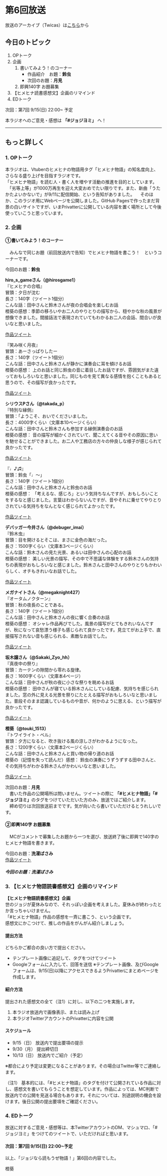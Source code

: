 # 第6回放送

放送のアーカイブ（Twicas）は[こちら](https://twitcasting.tv/hmhnstory_radio/movie/566074381)から

## 今日のトピック
1. OPトーク
1. 企画
    1. 書いてみよう！のコーナー
        - 作品紹介　お題：<b>鈴虫</b>
        - 次回のお題：<b>月見</b>
    1. 即興140字 お題募集
1. 【ヒメヒナ読書感想文】企画のリマインド
1. EDトーク

次回：第7回 9/15(日) 22:00~ 予定

本ラジオへのご意見・感想は **「#ジョジヨミ」** へ！

---

## もっと詳しく
### 1. OPトーク

本ラジオは、Vtuberのヒメヒナの物語用タグ「ヒメヒナ物語」の知名度向上、さらなる盛り上げを目指すラジオです。  
「ヒメヒナ物語」を読む人・書く人を増やす活動の推進を目的としています。
　「劣等上等」が1000万再生を迎え大変おめでたい限りです。また、新曲「うたかたよいかないで」が9/11に配信開始、という告知がありました。
　そのほか、このラジオ用にWebページを公開しました。GitHub Pagesで作ったまだ背景の白いサイトですが、いまPrivatterに公開している内容を置く場所として今後使っていこうと思っています。

### 2. 企画
#### ①書いてみよう！のコーナー
　みんなで同じお題（前回放送内で告知）でヒメヒナ物語を書こう！　というコーナーです。

今回のお題：<b>鈴虫</b>

**hiro_s_gameさん（@hirosgame1）**  
『ヒメヒナの合唱』  
冒頭：夕日が沈む  
長さ：140字（ツイート1個分）  
こんな話：田中さんと鈴木さんが夜の合唱会を楽しむお話  
橙葵の感想：季節の移ろいやお二人のやりとりの描写から、穏やかな秋の風景が想像できました。間接話法で表現されていてもわかるお二人の会話、間合いが良いなと思いました。

[作品ツイート](https://twitter.com/hirosgame1/status/1168173698928394242)

『笑み咲く月夜』  
冒頭：あーさっぱりしたー  
長さ：140字（ツイート1個分）  
こんな話：田中さんと鈴木さんが静かに演奏会に耳を傾けるお話  
橙葵の感想：
上のお話と同じ鈴虫の音に着目したお話ですが、雰囲気がまた違っておもしろいなと思いました。同じものを見て異なる感情を抱くこともあると思うので、その描写が良かったです。

[作品ツイート](https://twitter.com/hirosgame1/status/1169558160694079488)

**シリウスPさん（@takada_p）**  
『特別な縁側』  
冒頭：「ようこそ、おいでくださいました。  
長さ：4000字くらい（文庫本10ページくらい）  
こんな話：田中さんと鈴木さんも参加する縁側演奏会のお話  
橙葵の感想：
音の描写が細かくされていて、聞こえてくる音やその原因に思いを馳せることができました。お二人や工務店の方々の仲良しな様子が感じられて良かったです。

[作品ツイート](https://twitter.com/takada_p/status/1168807714291515392)

『♩♪♫』  
冒頭：鈴虫「♩〜」  
長さ：140字（ツイート1個分）  
こんな話：田中さんと鈴木さんと鈴虫のお話  
橙葵の感想：
「考えるな、感じろ」という気持ちなんですが、おもしろいことをするなと感じました。言葉はわからないんですが、音やそれに乗せてやりとりされている気持ちをなんとなく感じられてよかったです。

[作品ツイート](https://twitter.com/takada_p/status/1169767180776247296)

**デバッガー今井さん（@debuger_imai）**  
『鈴木虫』  
冒頭：目を開けるとそこは、まさに金色の海だった。  
長さ：1500字くらい（文庫本3ページくらい）  
こんな話：鈴木さんの見た光景、あるいは田中さんの心配のお話  
橙葵の感想：
美しい光景の描写、その中で不思議な体験をする鈴木さんの気持ちの表現がおもしろいなと感じました。鈴木さんと田中さんのやりとりもかわいらしく、オチもきれいなお話でした。

[作品ツイート](https://twitter.com/debuger_imai/status/1168867191074091009)

**メガナイトさん（@megaknight427）**  
『オータムノクターン』  
冒頭：秋の夜長のことである。  
長さ：140字（ツイート1個分）  
こんな話：田中さんと鈴木さんの夜に響く合奏のお話  
橙葵の感想：
オシャレ作品再びでした。風景の描写がとてもきれいなんですが、秋になって哀愁漂う様子も感じられて良かったです。見立てがお上手で、直接描写されない音も感じられる、素敵なお話でした。

[作品ツイート](https://twitter.com/megaknight427/status/1169438019692023808)

**坂木譲さん（@Sakaki_Zyo_hh）**  
『真夜中の祭り』  
冒頭：カーテンの隙間から零れる旋律。  
長さ：1600字くらい（文庫本4ページ）  
こんな話：田中さんが秋の夜に小さな祭りを眺めるお話  
橙葵の感想：
田中さんが寝ている鈴木さんにしている配慮、気持ちを感じられました。窓の外に見える光景を祭りにたとえる描写がおもしろいなと思いました。普段そのまま認識しているものや音が、何かのように思える、という描写が良かったです。

[作品ツイート](https://twitter.com/Sakaki_Zyo_hh/status/1169982026612527110)

**橙葵（@touki_1513）**  
『トワイライト・ベル』  
冒頭：夕方になると、吹き抜ける風の涼しさがわかるようになった。  
長さ：1200字くらい（文庫本2ページくらい）  
こんな話：田中さんと鈴木さんと買い物の帰り道のお話  
橙葵の（記憶を失って読んだ）感想：
鈴虫の演奏にうずうずする田中さんと、その気持ちがわかる鈴木さんがかわいいなと思いました。

[作品ツイート](https://twitter.com/touki_1513/status/1170591157572657153)

次回のお題：<b>月見</b>  
　書いた作品の公開場所は問いません。ツイートの際に <b>「#ヒメヒナ物語」「#ジョジヨミ」</b>のタグをつけていただいた方のみ、放送ではご紹介します。  
　締め切りは次回放送前までです。気が向いたら書いていただけるとうれしいです。

#### ②即興140字 お題募集
　MCがコメントで募集したお題から一つを選び、放送終了後に即興で140字のヒメヒナ物語を書きます。

今回のお題：<b>洗濯ばさみ</b>  
[作品ツイート](https://twitter.com/hmhnStory_Radio/status/1170697133336383489)

##### 今回のお題：<b>洗濯ばさみ</b>

### 3. 【ヒメヒナ物語読書感想文】企画のリマインド
<b>【ヒメヒナ物語読書感想文】企画</b>  
世のジョジが夏休みなので、それっぽい企画を考えました。夏休みが終わったとか言っちゃいけません。  
「#ヒメヒナ物語」作品の感想を一斉に書こう、という企画です。  
感想文にかこつけて、推しの作品をがんがん紹介しましょう。

#### 提出方法
どちらかご都合の良い方で提出ください。
- テンプレート画像に追記して、タグをつけてツイート
- Googleフォームに入力して、回答を送信
※テンプレート画像、及びGoogleフォームは、9/15(日)以降にアクセスできるようPrivatterにまとめページを作成します。

#### 紹介方法
提出された感想文の全て（注1）に対し、以下の二つを実施します。
1. 本ラジオ放送内で画像表示、または読み上げ
1. 本ラジオTwitterアカウントのPrivatterに内容を公開

#### スケジュール
- 9/15（日） 放送内で提出要項の提示  
- 9/30（月） 提出締切日  
- 10/13（日） 放送内でご紹介（予定）  
 
※都合により予定は変更になることがあります。その場合はTwitter等でご連絡します。

（注1）
基本的には、「#ヒメヒナ物語」のタグを付けて公開されている作品に対し、感想文を書いてもらうことを想定しています。作品によっては、MC判断で放送内での公開を見送る場合もあります。それについては、別途説明の機会を設けます。後日公開の提出要項をご確認ください。

### 4. EDトーク
放送に対するご意見・感想等は、本TwitterアカウントのDM、マシュマロ、「#ジョジヨミ」をつけてのツイートで、いただければと思います。

#### 次回：第7回 9/15(日) 22:00~予定

以上、「ジョジなら読もうぜ物語！」第6回の内容でした。

橙葵
